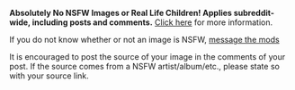 **Absolutely No NSFW Images or Real Life Children! Applies subreddit-wide, including posts and comments.** [Click here](https://redd.it/93f8bz) for more information.

If you do not know whether or not an image is NSFW, [message the mods](https://www.reddit.com/message/compose?to=%2Fr%2Floliconsunite)

It is encouraged to post the source of your image in the comments of your post. If the source comes from a NSFW artist/album/etc., please state so with your source link.
